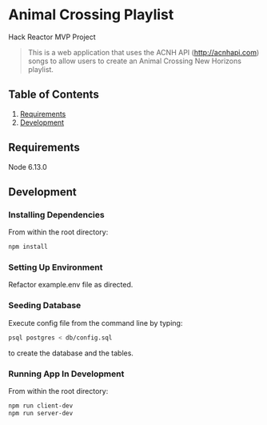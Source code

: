 # Animal Crossing Playlist
Hack Reactor MVP Project

> This is a web application that uses the ACNH API (http://acnhapi.com) songs to allow users to create an Animal Crossing New Horizons playlist.


## Table of Contents

1. [Requirements](#requirements)
1. [Development](#development)

## Requirements

Node 6.13.0

## Development

### Installing Dependencies

From within the root directory:

```sh
npm install
```

### Setting Up Environment

Refactor example.env file as directed.

### Seeding Database

Execute config file from the command line by typing:
```sh
psql postgres < db/config.sql
```
to create the database and the tables.

### Running App In Development

From within the root directory:

```sh
npm run client-dev
npm run server-dev
```
